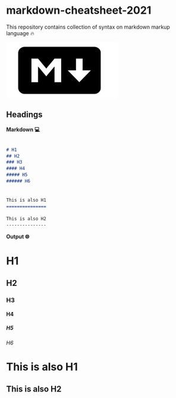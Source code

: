 # markdown-cheatsheet-2021 

This repository contains collection of syntax on markdown markup language :fire:

<img src="images/markdownlogo.png" style="height: 150px; width: 300px; " alt="Markdown Logo">

## Headings

**Markdown :computer:**

``` markdown

# H1
## H2
### H3
#### H4
##### H5 
###### H6


This is also H1
===============

This is also H2
---------------

```

**Output :globe_with_meridians:**

<h1>H1</h1>
<h2>H2</h2>
<h3>H3</h3>
<h4>H4</h4>
<h5>H5</h5>
<h6>H6</h6>

<h1>This is also H1</h1>
<h2>This is also H2</h2>

